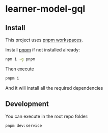 # learner-model-gql

## Install

This project uses [pnpm workspaces](https://pnpm.io/workspaces).

Install [pnpm](https://pnpm.io/) if not installed already:

```bash
npm i -g pnpm
```

Then execute

```bash
pnpm i
```

And it will install all the required dependencies

## Development

You can execute in the root repo folder:

```bash
pnpm dev:service
```
